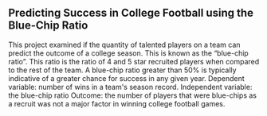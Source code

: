 ## Predicting Success in College Football using the Blue-Chip Ratio

This project examined if the quantity of talented players on a team can predict the outcome of a college season. 
This is known as the “blue-chip ratio”. This ratio is the ratio of 4 and 5 star recruited players when compared to 
the rest of the team. A blue-chip ratio greater than 50% is typically indicative of a greater chance for success in any given year.
Dependent variable: number of wins in a team's season record.
Independent variable: the blue-chip ratio
Outcome: the number of players that were blue-chips as a recruit was not a major factor in winning college football games.
